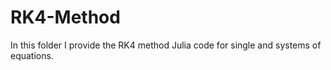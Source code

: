# RK4-Method
In this folder I provide the RK4 method Julia code for single and systems of equations. 
